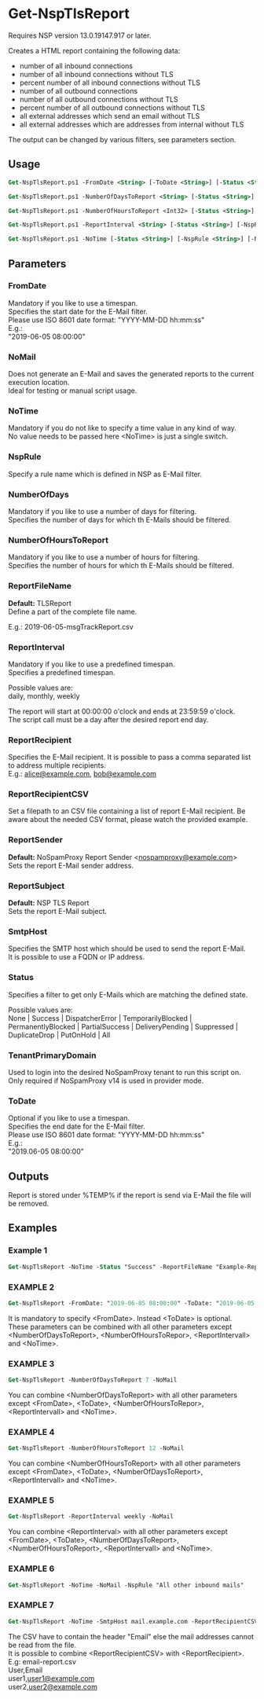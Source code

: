 # Get-NspTlsReport

Requires NSP version 13.0.19147.917 or later.  

Creates a HTML report containing the following data:

 - number of all inbound connections
 - number of all inbound connections without TLS 
 - percent number of all inbound connections without TLS 
 - number of all outbound connections
 - number of all outbound connections without TLS 
 - percent number of all outbound connections without TLS 
 - all external addresses which send an email without TLS
 - all external addresses which are addresses from internal without TLS

The output can be changed by various filters, see parameters section. 

## Usage 

```ps
Get-NspTlsReport.ps1 -FromDate <String> [-ToDate <String>] [-Status <String>] [-NspRule <String>] [-NoMail] [-ReportFileName <String>] [-ReportRecipient <String[]>] [-ReportRecipientCSV <String>] [-ReportSender <String>] [-ReportSubject <String>] [-SmtpHost <String>] [-TenantPrimaryDomain <String>] [<CommonParameters>]
```
```ps 
Get-NspTlsReport.ps1 -NumberOfDaysToReport <String> [-Status <String>] [-NspRule <String>] [-NoMail] [-ReportFileName <String>] [-ReportRecipient <String[]>] [-ReportRecipientCSV <String>] [-ReportSender <String>] [-ReportSubject <String>] [-SmtpHost <String>] [-TenantPrimaryDomain <String>] [<CommonParameters>]
```
```ps 
Get-NspTlsReport.ps1 -NumberOfHoursToReport <Int32> [-Status <String>] [-NspRule <String>] [-NoMail] [-ReportFileName <String>] [-ReportRecipient <String[]>] [-ReportRecipientCSV <String>] [-ReportSender <String>] [-ReportSubject <String>] [-SmtpHost <String>] [-TenantPrimaryDomain <String>] [<CommonParameters>]
```
```ps 
Get-NspTlsReport.ps1 -ReportInterval <String> [-Status <String>] [-NspRule <String>] [-NoMail] [-ReportFileName <String>] [-ReportRecipient <String[]>] [-ReportRecipientCSV <String>] [-ReportSender <String>] [-ReportSubject <String>] [-SmtpHost <String>] [-TenantPrimaryDomain <String>] [<CommonParameters>]
```
```ps 
Get-NspTlsReport.ps1 -NoTime [-Status <String>] [-NspRule <String>] [-NoMail] [-ReportFileName <String>] [-ReportRecipient <String[]>] [-ReportRecipientCSV <String>] [-ReportSender <String>] [-ReportSubject <String>] [-SmtpHost <String>] [-TenantPrimaryDomain <String>] [<CommonParameters>]
```


## Parameters
### FromDate
  Mandatory if you like to use a timespan.  
  Specifies the start date for the E-Mail filter.  
  Please use ISO 8601 date format: "YYYY-MM-DD hh:mm:ss"  
  E.g.:  
  	"2019-06-05 08:00:00"  
	
### NoMail
Does not generate an E-Mail and saves the generated reports to the current execution location.  
Ideal for testing or manual script usage.  

### NoTime
  Mandatory if you do not like to specify a time value in any kind of way.  
  No value needs to be passed here \<NoTime> is just a single switch.  
  
### NspRule
  Specify a rule name which is defined in NSP as E-Mail filter.

### NumberOfDays
  Mandatory if you like to use a number of days for filtering.  
  Specifies the number of days for which th E-Mails should be filtered.  

### NumberOfHoursToReport
  Mandatory if you like to use a number of hours for filtering.  
  Specifies the number of hours for which th E-Mails should be filtered.  

### ReportFileName
**Default:** TLSReport  
Define a part of the complete file name.  
 
E.g.: 2019-06-05-msgTrackReport.csv  
	
### ReportInterval
Mandatory if you like to use a predefined timespan.  
Specifies a predefined timespan.  

Possible values are:  
daily, monthly, weekly  

The report will start at 00:00:00 o'clock and ends at 23:59:59 o'clock.  
The script call must be a day after the desired report end day.  

### ReportRecipient
Specifies the E-Mail recipient. It is possible to pass a comma separated list to address multiple recipients.  
E.g.: alice@example.com, bob@example.com

### ReportRecipientCSV
Set a filepath to an CSV file containing a list of report E-Mail recipient. Be aware about the needed CSV format, please watch the provided example.

### ReportSender
**Default:** NoSpamProxy Report Sender \<nospamproxy@example.com>  
Sets the report E-Mail sender address.
  
### ReportSubject
**Default:** NSP TLS Report     
Sets the report E-Mail subject.
	
### SmtpHost
Specifies the SMTP host which should be used to send the report E-Mail.  
It is possible to use a FQDN or IP address.
	
### Status
Specifies a filter to get only E-Mails which are matching the defined state.  

Possible values are:  
None | Success | DispatcherError | TemporarilyBlocked | PermanentlyBlocked | PartialSuccess | DeliveryPending | Suppressed | DuplicateDrop | PutOnHold | All

### TenantPrimaryDomain
Used to login into the desired NoSpamProxy tenant to run this script on.  
Only required if NoSpamProxy v14 is used in provider mode.
  
### ToDate
Optional if you like to use a timespan.  
Specifies the end date for the E-Mail filter.  
Please use ISO 8601 date format: "YYYY-MM-DD hh:mm:ss"  
E.g.:  
  "2019.06-05 08:00:00"
	
## Outputs
Report is stored under %TEMP% if the report is send via E-Mail the file will be removed.


## Examples
### Example 1
```ps
Get-NspTlsReport -NoTime -Status "Success" -ReportFileName "Example-Report" -ReportRecipient alice@example.com -ReportSender "NoSpamProxy Report Sender \<nospamproxy@example.com>" -ReportSubject "Example Report" -SmtpHost mail.example.com
```

### EXAMPLE 2
```ps
Get-NspTlsReport -FromDate: "2019-06-05 08:00:00" -ToDate: "2019-06-05 20:00:00"  -NoMail
```
It is mandatory to specify \<FromDate>. Instead \<ToDate> is optional.  
These parameters can be combined with all other parameters except \<NumberOfDaysToReport>, \<NumberOfHoursToRepor>, \<ReportIntervall> and \<NoTime>.

### EXAMPLE 3
```ps
Get-NspTlsReport -NumberOfDaysToReport 7 -NoMail
```
You can combine \<NumberOfDaysToReport> with all other parameters except \<FromDate>, \<ToDate>, \<NumberOfHoursToRepor>, \<ReportIntervall> and \<NoTime>.
  
### EXAMPLE 4
```ps
Get-NspTlsReport -NumberOfHoursToReport 12 -NoMail
```
You can combine \<NumberOfHoursToReport> with all other parameters except \<FromDate>, \<ToDate>, \<NumberOfDaysToReport>, \<ReportIntervall> and \<NoTime>.
	
### EXAMPLE 5
```ps
Get-NspTlsReport -ReportInterval weekly -NoMail
```
You can combine \<ReportInterval> with all other parameters except \<FromDate>, \<ToDate>, \<NumberOfDaysToReport>, \<NumberOfHoursToReport>, \<ReportIntervall> and \<NoTime>.
  
### EXAMPLE 6
```ps
Get-NspTlsReport -NoTime -NoMail -NspRule "All other inbound mails"
```

### EXAMPLE 7
```ps
Get-NspTlsReport -NoTime -SmtpHost mail.example.com -ReportRecipientCSV "C:\Users\example\Documents\email-report.csv"
```
The CSV have to contain the header "Email" else the mail addresses cannot be read from the file.  
It is possible to combine \<ReportRecipientCSV> with \<ReportRecipient>.  
E.g: email-report.csv  
User,Email  
user1,user1@example.com  
user2,user2@example.com  